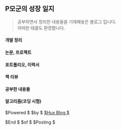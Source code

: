 ## P모군의 성장 일지
> 공부하면서 정리한 내용들을 기재해놓은 블로그 입니다.  
> 어떠한 태클도 환영합니다.  


#### 개발 정리
#### 논문, 프로젝트
#### 포트폴리오, 이력서
#### 책 리뷰
#### 공부한 내용들
#### 알고리즘(코딩 시험)  



$Powered $   $by $ [$Hux Blog $][1]  


$End $ $of $ $Posting $

[1]: http://huangxuan.me/
